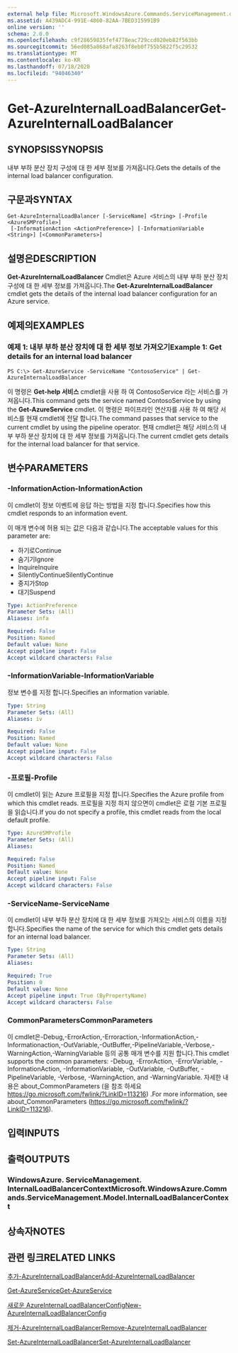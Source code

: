 ```yaml
---
external help file: Microsoft.WindowsAzure.Commands.ServiceManagement.dll-Help.xml
ms.assetid: A439ADC4-991E-4860-82AA-7BED315991B9
online version: ''
schema: 2.0.0
ms.openlocfilehash: c9f28659835fef4778eac729ccd020eb82f563bb
ms.sourcegitcommit: 56ed085a868afa8263f8eb0f755b5822f5c29532
ms.translationtype: MT
ms.contentlocale: ko-KR
ms.lasthandoff: 07/18/2020
ms.locfileid: "94046340"
---
```

# <span data-ttu-id="3089e-101">Get-AzureInternalLoadBalancer</span><span class="sxs-lookup"><span data-stu-id="3089e-101">Get-AzureInternalLoadBalancer</span></span>

## <span data-ttu-id="3089e-102">SYNOPSIS</span><span class="sxs-lookup"><span data-stu-id="3089e-102">SYNOPSIS</span></span>
<span data-ttu-id="3089e-103">내부 부하 분산 장치 구성에 대 한 세부 정보를 가져옵니다.</span><span class="sxs-lookup"><span data-stu-id="3089e-103">Gets the details of the internal load balancer configuration.</span></span>

## <span data-ttu-id="3089e-104">구문과</span><span class="sxs-lookup"><span data-stu-id="3089e-104">SYNTAX</span></span>

```
Get-AzureInternalLoadBalancer [-ServiceName] <String> [-Profile <AzureSMProfile>]
 [-InformationAction <ActionPreference>] [-InformationVariable <String>] [<CommonParameters>]
```

## <span data-ttu-id="3089e-105">설명은</span><span class="sxs-lookup"><span data-stu-id="3089e-105">DESCRIPTION</span></span>
<span data-ttu-id="3089e-106">**Get-AzureInternalLoadBalancer** Cmdlet은 Azure 서비스의 내부 부하 분산 장치 구성에 대 한 세부 정보를 가져옵니다.</span><span class="sxs-lookup"><span data-stu-id="3089e-106">The **Get-AzureInternalLoadBalancer** cmdlet gets the details of the internal load balancer configuration for an Azure service.</span></span>

## <span data-ttu-id="3089e-107">예제의</span><span class="sxs-lookup"><span data-stu-id="3089e-107">EXAMPLES</span></span>

### <span data-ttu-id="3089e-108">예제 1: 내부 부하 분산 장치에 대 한 세부 정보 가져오기</span><span class="sxs-lookup"><span data-stu-id="3089e-108">Example 1: Get details for an internal load balancer</span></span>
```
PS C:\> Get-AzureService -ServiceName "ContosoService" | Get-AzureInternalLoadBalancer
```

<span data-ttu-id="3089e-109">이 명령은 **Get-help 서비스** cmdlet을 사용 하 여 ContosoService 라는 서비스를 가져옵니다.</span><span class="sxs-lookup"><span data-stu-id="3089e-109">This command gets the service named ContosoService by using the **Get-AzureService** cmdlet.</span></span>
<span data-ttu-id="3089e-110">이 명령은 파이프라인 연산자를 사용 하 여 해당 서비스를 현재 cmdlet에 전달 합니다.</span><span class="sxs-lookup"><span data-stu-id="3089e-110">The command passes that service to the current cmdlet by using the pipeline operator.</span></span>
<span data-ttu-id="3089e-111">현재 cmdlet은 해당 서비스의 내부 부하 분산 장치에 대 한 세부 정보를 가져옵니다.</span><span class="sxs-lookup"><span data-stu-id="3089e-111">The current cmdlet gets details for the internal load balancer for that service.</span></span>

## <span data-ttu-id="3089e-112">변수</span><span class="sxs-lookup"><span data-stu-id="3089e-112">PARAMETERS</span></span>

### <span data-ttu-id="3089e-113">-InformationAction</span><span class="sxs-lookup"><span data-stu-id="3089e-113">-InformationAction</span></span>
<span data-ttu-id="3089e-114">이 cmdlet이 정보 이벤트에 응답 하는 방법을 지정 합니다.</span><span class="sxs-lookup"><span data-stu-id="3089e-114">Specifies how this cmdlet responds to an information event.</span></span>

<span data-ttu-id="3089e-115">이 매개 변수에 허용 되는 값은 다음과 같습니다.</span><span class="sxs-lookup"><span data-stu-id="3089e-115">The acceptable values for this parameter are:</span></span>

- <span data-ttu-id="3089e-116">하기로</span><span class="sxs-lookup"><span data-stu-id="3089e-116">Continue</span></span>
- <span data-ttu-id="3089e-117">숨기기</span><span class="sxs-lookup"><span data-stu-id="3089e-117">Ignore</span></span>
- <span data-ttu-id="3089e-118">Inquire</span><span class="sxs-lookup"><span data-stu-id="3089e-118">Inquire</span></span>
- <span data-ttu-id="3089e-119">SilentlyContinue</span><span class="sxs-lookup"><span data-stu-id="3089e-119">SilentlyContinue</span></span>
- <span data-ttu-id="3089e-120">중지가</span><span class="sxs-lookup"><span data-stu-id="3089e-120">Stop</span></span>
- <span data-ttu-id="3089e-121">대기</span><span class="sxs-lookup"><span data-stu-id="3089e-121">Suspend</span></span>

```yaml
Type: ActionPreference
Parameter Sets: (All)
Aliases: infa

Required: False
Position: Named
Default value: None
Accept pipeline input: False
Accept wildcard characters: False
```

### <span data-ttu-id="3089e-122">-InformationVariable</span><span class="sxs-lookup"><span data-stu-id="3089e-122">-InformationVariable</span></span>
<span data-ttu-id="3089e-123">정보 변수를 지정 합니다.</span><span class="sxs-lookup"><span data-stu-id="3089e-123">Specifies an information variable.</span></span>

```yaml
Type: String
Parameter Sets: (All)
Aliases: iv

Required: False
Position: Named
Default value: None
Accept pipeline input: False
Accept wildcard characters: False
```

### <span data-ttu-id="3089e-124">-프로필</span><span class="sxs-lookup"><span data-stu-id="3089e-124">-Profile</span></span>
<span data-ttu-id="3089e-125">이 cmdlet이 읽는 Azure 프로필을 지정 합니다.</span><span class="sxs-lookup"><span data-stu-id="3089e-125">Specifies the Azure profile from which this cmdlet reads.</span></span>
<span data-ttu-id="3089e-126">프로필을 지정 하지 않으면이 cmdlet은 로컬 기본 프로필을 읽습니다.</span><span class="sxs-lookup"><span data-stu-id="3089e-126">If you do not specify a profile, this cmdlet reads from the local default profile.</span></span>

```yaml
Type: AzureSMProfile
Parameter Sets: (All)
Aliases: 

Required: False
Position: Named
Default value: None
Accept pipeline input: False
Accept wildcard characters: False
```

### <span data-ttu-id="3089e-127">-ServiceName</span><span class="sxs-lookup"><span data-stu-id="3089e-127">-ServiceName</span></span>
<span data-ttu-id="3089e-128">이 cmdlet이 내부 부하 분산 장치에 대 한 세부 정보를 가져오는 서비스의 이름을 지정 합니다.</span><span class="sxs-lookup"><span data-stu-id="3089e-128">Specifies the name of the service for which this cmdlet gets details for an internal load balancer.</span></span>

```yaml
Type: String
Parameter Sets: (All)
Aliases: 

Required: True
Position: 0
Default value: None
Accept pipeline input: True (ByPropertyName)
Accept wildcard characters: False
```

### <span data-ttu-id="3089e-129">CommonParameters</span><span class="sxs-lookup"><span data-stu-id="3089e-129">CommonParameters</span></span>
<span data-ttu-id="3089e-130">이 cmdlet은-Debug,-ErrorAction,-Erroraction,-InformationAction,-Informationaction,-OutVariable,-OutBuffer,-PipelineVariable,-Verbose,-WarningAction,-WarningVariable 등의 공통 매개 변수를 지원 합니다.</span><span class="sxs-lookup"><span data-stu-id="3089e-130">This cmdlet supports the common parameters: -Debug, -ErrorAction, -ErrorVariable, -InformationAction, -InformationVariable, -OutVariable, -OutBuffer, -PipelineVariable, -Verbose, -WarningAction, and -WarningVariable.</span></span> <span data-ttu-id="3089e-131">자세한 내용은 about_CommonParameters (을 참조 하세요 https://go.microsoft.com/fwlink/?LinkID=113216) .</span><span class="sxs-lookup"><span data-stu-id="3089e-131">For more information, see about_CommonParameters (https://go.microsoft.com/fwlink/?LinkID=113216).</span></span>

## <span data-ttu-id="3089e-132">입력</span><span class="sxs-lookup"><span data-stu-id="3089e-132">INPUTS</span></span>

## <span data-ttu-id="3089e-133">출력</span><span class="sxs-lookup"><span data-stu-id="3089e-133">OUTPUTS</span></span>

### <span data-ttu-id="3089e-134">WindowsAzure. ServiceManagement. InternalLoadBalancerContext</span><span class="sxs-lookup"><span data-stu-id="3089e-134">Microsoft.WindowsAzure.Commands.ServiceManagement.Model.InternalLoadBalancerContext</span></span>

## <span data-ttu-id="3089e-135">상속자</span><span class="sxs-lookup"><span data-stu-id="3089e-135">NOTES</span></span>

## <span data-ttu-id="3089e-136">관련 링크</span><span class="sxs-lookup"><span data-stu-id="3089e-136">RELATED LINKS</span></span>

[<span data-ttu-id="3089e-137">추가-AzureInternalLoadBalancer</span><span class="sxs-lookup"><span data-stu-id="3089e-137">Add-AzureInternalLoadBalancer</span></span>](./Add-AzureInternalLoadBalancer.md)

[<span data-ttu-id="3089e-138">Get-AzureService</span><span class="sxs-lookup"><span data-stu-id="3089e-138">Get-AzureService</span></span>](./Get-AzureService.md)

[<span data-ttu-id="3089e-139">새로운 AzureInternalLoadBalancerConfig</span><span class="sxs-lookup"><span data-stu-id="3089e-139">New-AzureInternalLoadBalancerConfig</span></span>](./New-AzureInternalLoadBalancerConfig.md)

[<span data-ttu-id="3089e-140">제거-AzureInternalLoadBalancer</span><span class="sxs-lookup"><span data-stu-id="3089e-140">Remove-AzureInternalLoadBalancer</span></span>](./Remove-AzureInternalLoadBalancer.md)

[<span data-ttu-id="3089e-141">Set-AzureInternalLoadBalancer</span><span class="sxs-lookup"><span data-stu-id="3089e-141">Set-AzureInternalLoadBalancer</span></span>](./Set-AzureInternalLoadBalancer.md)



